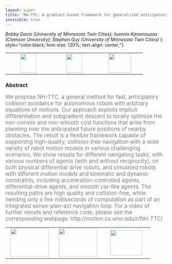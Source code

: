 ```yaml
---
layout: paper
title: "NH-TTC: A gradient-based framework for generalized anticipatory collision avoidance"
invisible: true
---
```

*Bobby Davis (University of Minnesota Twin Cities); Ioannis Karamouzas (Clemson University); Stephen Guy (University of Minnesota Twin Cities)*
{: style="color:black; font-size: 120%; text-align: center;"}

<table width="30%"> <tr>
<td style="width: 20%; text-align: center;"><a href="104"><img src="{{ site.baseurl }}/images/paper_link.png"
width = "50"  height = "60"/> </a> </td>

<td style="width: 20%; text-align: center;"><a href="http://motion.cs.umn.edu/r/NH-TTC/"><img src="{{ site.baseurl }}/images/website_link.png"
width = "50"  height = "60"/> </a> </td>

<td style="width: 20%; text-align: center;"><a href="nan"><img src="{{ site.baseurl }}/images/pheedloop_link.png"
width = "70"  height = "60"/> </a> </td>

</tr></table>

### Abstract
<html><p style="color:gray; font-size: 120%; text-align: justified;">
We propose NH-TTC, a general method for fast, anticipatory collision avoidance for autonomous robots with arbitrary equations of motions. Our approach exploits implicit differentiation and subgradient descent to locally  optimize  the  non-convex and non-smooth cost  functions  that  arise  from  planning  over  the anticipated  future positions of nearby obstacles. The result is a flexible framework capable of supporting high-quality, collision-free navigation with a wide variety of robot motion models in various challenging scenarios. We show results for different navigating tasks, with various numbers of agents (with and without reciprocity), on both physical differential drive robots, and simulated robots with different motion models and kinematic and dynamic constraints, including acceleration-controlled agents, differential-drive agents, and smooth car-like agents. The resulting paths are high quality and collision-free, while needing only a few milliseconds of computation as part of an integrated sense-plan-act navigation loop. For a video of further results and reference code, please see the corresponding webpage: http://motion.cs.umn.edu/r/NH-TTC/
</p></html>

<table width="100%"><tr><td style="width: 30%; text-align: center;"><a href="{{ site.baseurl }}/program/papers/77"> <img src="{{ site.baseurl }}/images/previous_icon.png" width = "120"  height = "90"/> </a> </td>

<td style="width: 30%; text-align: center;"><a href="{{ site.baseurl }}/program/papers"> <img src="{{ site.baseurl }}/images/overview_icon.png" width = "120"  height = "90"/> </a> </td> 

<td style="width: 30%; text-align: center;"><a href="{{ site.baseurl }}/program/papers/79"> <img src="{{ site.baseurl }}/images/next_icon.png" width = "100"  height = "80"/> </a> </td> 

</tr></table>

